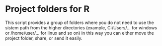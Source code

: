 # Project folders for R
This script provides a group of folders where you do not need to use the sistem path from the higher directories (example, C:/Users/... for windows or /home/user/... for linux and so on) in this way you can either move the project folder, share, or send it easily.


